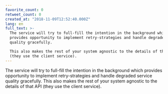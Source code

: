 ```yaml
---
favorite_count: 0
retweet_count: 0
created_at: "2018-11-09T12:52:40.000Z"
lang: en
full_text: >-
  The service will try to full-fill the intention in the background which
  provides opportunity to implement retry-strategies and handle degraded service
  quality gracefully.

  This also makes the rest of your system agnostic to the details of that API
  (they use the client service).
---
```


The service will try to full-fill the intention in the background which provides
opportunity to implement retry-strategies and handle degraded service quality
gracefully. This also makes the rest of your system agnostic to the details of
that API (they use the client service).
